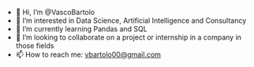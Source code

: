 - 👋 Hi, I’m @VascoBartolo
- 👀 I’m interested in Data Science, Artificial Intelligence and Consultancy
- 🌱 I’m currently learning Pandas and SQL
- 💞️ I’m looking to collaborate on a project or internship in a company in those fields
- 📫 How to reach me: vbartolo00@gmail.com

<!---
VascoBartolo/VascoBartolo is a ✨ special ✨ repository because its `README.md` (this file) appears on your GitHub profile.
You can click the Preview link to take a look at your changes.
--->
